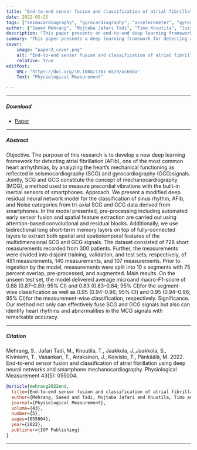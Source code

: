 ```yaml
---
title: "End-to-end sensor fusion and classification of atrial fibrillation using deep neural networks and smartphone mechanocardiography"
date: 2022-05-25
tags: ["seimocardiography", "gyrocardiography", "accelerometer", "gyroscope", "atrial fibrillation", "deep learning", "sensor fusion"]
author: ["Saeed Mehrang", "Mojtaba Jafari Tadi", "Timo Knuutila", "Jussi Jaakkola", "Samuli Jaakkola", "Tuomas Kiviniemi", "Tuija Vasankari", "Juhani Airaksinen", "Tero Koivisto", "Mikko Pänkäälä"]
description: "This paper presents an end-to-end deep learning framework for detecting atrial fibrillation (AFib) using smartphone mechanocardiography."
summary: "This paper presents a deep learning framework for detecting atrial fibrillation (AFib) by analyzing the heart’s mechanical functioning using smartphone mechanocardiography. The model achieves high accuracy in classifying sinus rhythm, AFib, and Noise categories."
cover:
    image: "paper2_cover.png"
    alt: "End-to-end sensor fusion and classification of atrial fibrillation"
    relative: true
editPost:
    URL: "https://doi.org/10.1088/1361-6579/ac66ba"
    Text: "Physiological Measurement"

---
```


---

##### Download

+ [Paper](https://www.theseus.fi/bitstream/handle/10024/788621/Jafaritadi_et_al_Endtoend_2022.pdf?sequence=1)

---

##### Abstract

Objective. The purpose of this research is to develop a new deep learning framework for detecting atrial fibrillation (AFib), one of the most common heart arrhythmias, by analyzing the heart’s mechanical functioning as reflected in seismocardiography (SCG) and gyrocardiography (GCG)signals. Jointly, SCG and GCG constitute the concept of mechanocardiography (MCG), a method used to measure precordial vibrations with the built-in inertial sensors of smartphones. Approach. We present a modified deep residual neural network model for the classification of sinus rhythm, AFib, and Noise categories from tri-axial SCG and GCG data derived from smartphones. In the model presented, pre-processing including automated early sensor fusion and spatial feature extraction are carried out using attention-based convolutional and residual blocks. Additionally, we use bidirectional long short-term memory layers on top of fully-connected layers to extract both spatial and spatiotemporal features of the multidimensional SCG and GCG signals. The dataset consisted of 728 short measurements recorded from 300 patients. Further, the measurements were divided into disjoint training, validation, and test sets, respectively, of 481 measurements, 140 measurements, and 107 measurements. Prior to ingestion by the model, measurements were split into 10 s segments with 75 percent overlap, pre-processed, and augmented. Main results. On the unseen test set, the model delivered average microand macro-F1-score of 0.88 (0.87–0.89; 95% CI) and 0.83 (0.83–0.84; 95% CI)for the segment-wise classification as well as 0.95 (0.94–0.96; 95% CI) and 0.95 (0.94–0.96; 95% CI)for the measurement-wise classification, respectively. Significance. Our method not only can effectively fuse SCG and GCG signals but also can identify heart rhythms and abnormalities in the MCG signals with remarkable accuracy.

---

##### Citation

Mehrang, S., Jafari Tadi, M., Knuutila, T., Jaakkola, J.,Jaakkola, S., Kiviniemi, T., Vasankari, T., Airaksinen, J., Koivisto, T., Pänkäälä, M. 2022. End-to-end sensor fusion and classification of atrial fibrillation using deep neural networks and smartphone mechanocardiography. Physiological Measurement 43(5): 055004.

```BibTeX
@article{mehrang2022end,
  title={End-to-end sensor fusion and classification of atrial fibrillation using deep neural networks and smartphone mechanocardiography},
  author={Mehrang, Saeed and Tadi, Mojtaba Jafari and Knuutila, Timo and Jaakkola, Jussi and Jaakkola, Samuli and Kiviniemi, Tuomas and Vasankari, Tuija and Airaksinen, Juhani and Koivisto, Tero and P{"a}nk{"a}{"a}l{"a}, Mikko},
  journal={Physiological Measurement},
  volume={43},
  number={5},
  pages={055004},
  year={2022},
  publisher={IOP Publishing}
}
```

---
